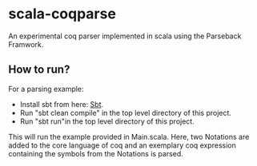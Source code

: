 # scala-coqparse

An experimental coq parser implemented in scala using the Parseback Framwork. 

## How to run?

For a parsing example:
- Install sbt from here: [Sbt](https://www.scala-sbt.org/).
- Run "sbt clean compile" in the top level directory of this project.
- Run "sbt run"in the top level directory of this project.

This will run the example provided in Main.scala. Here, two Notations are added to the core language of coq 
and an exemplary coq expression containing the symbols from the Notations is parsed.
